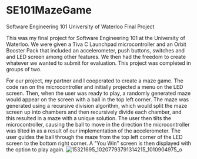 # SE101MazeGame
Software Engineering 101 University of Waterloo Final Project

  This was my final project for Software Engineering 101 at the University of Waterloo.  We were given a Tiva C Launchpad microcontroller and an Orbit Booster Pack that included an accelerometer, push buttons, switches and and LED screen among other features. We then had the freedom to create whatever we wanted to submit for evaluation. This project was completed in groups of two.

  For our project, my partner and I cooperated to create a maze game.  The code ran on the microcontroller and initially projected a menu on the LED screen. Then, when the user was ready to play, a randomly generated maze would appear on the screen with a ball in the top left corner. The maze was generated using a recursive division algorithm, which would split the maze screen up into chambers and then recursively divide each chamber, and this resulted in a maze with a unique solution. The user then tilts the microcontroller, causing the ball to move in the direction the microcontroller was tilted in as a result of our implementation of the accelerometer. The user guides the ball through the maze from the top left corner of the LED screen to the bottom right corner. A "You Win" screen is then displayed with the option to play again.
![15321695_10207793791314215_1010904975_o](https://cloud.githubusercontent.com/assets/24757066/21895742/9aa656e6-d898-11e6-8bb2-6cee7fcbcdb4.jpg)
